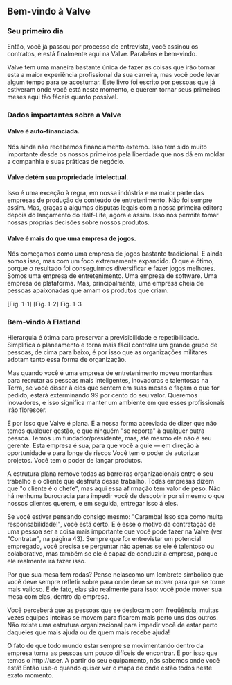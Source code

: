 ## Bem-vindo à Valve

### Seu primeiro dia

Então, você já passou por processo de entrevista, você assinou os contratos, e está finalmente aqui na Valve.  Parabéns e bem-vindo.

Valve tem uma maneira bastante única de fazer as coisas que irão tornar esta a maior experiência profissional da sua carreira, mas você pode levar algum tempo para se acostumar. Este livro foi escrito por pessoas que já estiveram onde você está neste momento, e querem tornar seus primeiros meses aqui tão fáceis quanto possível.

### Dados importantes sobre a Valve

#### Valve é auto-financiada.

Nós ainda não recebemos financiamento externo. Isso tem sido muito importante desde os nossos primeiros pela liberdade que nos dá em moldar a companhia e suas práticas de negócio.

#### Valve detém sua propriedade intelectual.

Isso é uma exceção à regra, em nossa indústria e na maior parte das empresas de produção de conteúdo de entretenimento. Não foi sempre assim. Mas, graças a algumas disputas legais com a nossa primeira editora depois do lançamento do Half-Life, agora é assim. Isso nos permite tomar nossas próprias decisões sobre nossos produtos.

#### Valve é mais do que uma empresa de jogos.

Nós começamos como uma empresa de jogos bastante tradicional. E ainda somos isso, mas com um foco extremamente expandido. O que é ótimo, porque o resultado foi conseguirmos diversificar e fazer jogos melhores. Somos uma empresa de entretenimento. Uma empresa de software. Uma empresa de plataforma.  Mas, principalmente, uma empresa cheia de pessoas apaixonadas que amam os produtos que criam.

[Fig. 1-1]
[Fig. 1-2]
Fig. 1-3

### Bem-vindo à Flatland

Hierarquia é ótima para preservar a previsibilidade e repetibilidade. Simplifica o planeamento e torna mais fácil controlar um grande grupo de pessoas, de cima para baixo, é por isso que as organizações militares adotam tanto essa forma de organização.

Mas quando você é uma empresa de entretenimento moveu montanhas para recrutar as pessoas mais inteligentes, inovadoras e talentosas na Terra, se você disser à eles que sentem em suas mesas e façam o que for pedido, estará exterminando 99 por cento do seu valor. Queremos inovadores, e isso significa manter um ambiente em que esses profissionais irão florescer.

É por isso que Valve é plana. É a nossa forma abreviada de dizer que não temos qualquer gestão, e que ninguém "se reporta" à qualquer outra pessoa. Temos um fundador/presidente, mas, até mesmo ele não é seu gerente. Esta empresa é sua, para que você a guie — em direção à oportunidade e para longe de riscos Você tem o poder de autorizar projetos. Você tem o poder de lançar produtos.

A estrutura plana remove todas as barreiras organizacionais entre o seu trabalho e o cliente que desfruta desse trabalho.  Todas empresas dizem que "o cliente é o chefe", mas aqui essa afirmação tem valor de peso. Não há nenhuma burocracia para impedir você de descobrir por si mesmo o que nossos clientes querem, e em seguida, entregar isso á eles.

Se você estiver pensando consigo mesmo: "Caramba! Isso soa como muita responsabilidade!", você está certo. E é esse o motivo da contratação de uma pessoa ser a coisa mais importante que você pode fazer na Valve (ver "Contratar", na página 43). Sempre que for entrevistar um potencial empregado, você precisa se perguntar não apenas se ele é talentoso ou colaborativo, mas também se ele é capaz de conduzir a empresa, porque ele realmente irá fazer isso.

  Por que sua mesa tem rodas? Pense nelascomo um lembrete simbólico que você deve sempre refletir sobre para onde deve se mover para que se torne mais valioso. E de fato, elas são realmente para isso: você pode mover sua mesa com elas, dentro da empresa.

  Você perceberá que as pessoas que se deslocam com freqüência, muitas vezes equipes inteiras se movem para ficarem mais perto uns dos outros. Não existe uma estrutura organizacional para impedir você de estar perto daqueles que mais ajuda ou de quem mais recebe ajuda!

  O fato de que todo mundo estar sempre se movimentando dentro da empresa torna as pessoas um pouco difíceis de encontrar. É por isso que temos o http://user. A partir do seu equipamento, nós sabemos onde você está! Então use-o quando quiser ver o mapa de onde estão todos neste exato momento.


